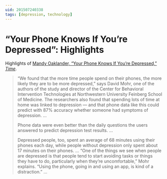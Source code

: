 ```yaml
---
uid: 201507240338
tags: [depression, technology]
---
```


# “Your Phone Knows If You’re Depressed”: Highlights

Highlights of [Mandy Oaklander, “Your Phone Knows If You’re Depressed,” *Time*](http://time.com/3958128/smartphone-depression/).

> “We found that the more time people spend on their phones, the more likely they are to be more depressed,” says David Mohr, one of the authors of the study and director of the Center for Behavioral Intervention Technologies at Northwestern University Feinberg School of Medicine. The researchers also found that spending lots of time at home was linked to depression — and that phone data like this could predict with 87% accuracy whether someone had symptoms of depression. …
> 
> Phone data were even better than the daily questions the users answered to predict depression test results. …
> 
> Depressed people, too, spent an average of 68 minutes using their phones each day, while people without depression only spent about 17 minutes on their phones. … “One of the things we see when people are depressed is that people tend to start avoiding tasks or things they have to do, particularly when they’re uncomfortable,” Mohr explains. “Using the phone, going in and using an app, is kind of a distraction.” …
